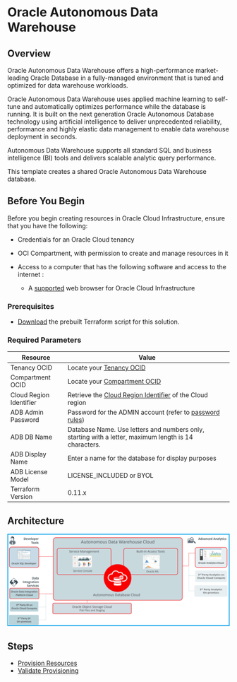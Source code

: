 # Oracle Autonomous Data Warehouse

## Overview

Oracle Autonomous Data Warehouse offers a high-performance market-leading Oracle Database in a fully-managed environment that is tuned and optimized for data warehouse workloads.

Oracle Autonomous Data Warehouse uses applied
machine learning to self-tune and automatically
optimizes performance while the database is running.
It is built on the next generation Oracle Autonomous
Database technology using artificial intelligence
to deliver unprecedented reliability, performance
and highly elastic data management to enable data
warehouse deployment in seconds.

Autonomous Data Warehouse supports all standard SQL and business intelligence (BI) tools and delivers scalable analytic query performance.

This template creates a shared Oracle Autonomous Data Warehouse database.

## Before You Begin

Before you begin creating resources in Oracle Cloud Infrastructure, ensure that you have the following:

* Credentials for an Oracle Cloud tenancy

* OCI Compartment, with permission to create and manage resources in it

* Access to a computer that has the following software and access to the internet :

    * A [supported](https://docs.oracle.com/en/cloud/get-started/subscriptions-cloud/csgsg/web-browser-requirements.html) web browser for Oracle Cloud Infrastructure

### Prerequisites

* [Download](./scripts/terraform/resmgr/adb-adw-s.zip) the prebuilt Terraform script for this solution.

### Required Parameters

| Resource       | Value |
|----------------|-------|
|Tenancy OCID    |Locate your [Tenancy OCID](https://docs.cloud.oracle.com/en-us/iaas/Content/General/Concepts/identifiers.htm)|
|Compartment OCID|Locate your [Compartment OCID](https://docs.cloud.oracle.com/en-us/iaas/Content/General/Concepts/identifiers.htm)|
|Cloud Region Identifier | Retrieve the [Cloud Region Identifier](https://docs.cloud.oracle.com/en-us/iaas/Content/General/Concepts/regions.htm) of the Cloud region|
|ADB Admin Password | Password for the ADMIN account (refer to [password rules](https://docs.oracle.com/en/cloud/paas/autonomous-data-warehouse-cloud/user/manage-users-admin.html#GUID-B227C664-EBA0-4B5E-B11C-A56B16567C1B))|
|ADB DB Name | Database Name. Use letters and numbers only, starting with a letter, maximum length is 14 characters.|
|ADB Display Name | Enter a name for the database for display purposes|
|ADB License Model | LICENSE_INCLUDED or BYOL|
|Terraform Version | 0.11.x|

## Architecture

![](./about-this/images/adw-s.png)

## Steps

- [Provision Resources](?lab=provision-resources)
- [Validate Provisioning](?lab=validate-provisioning)
